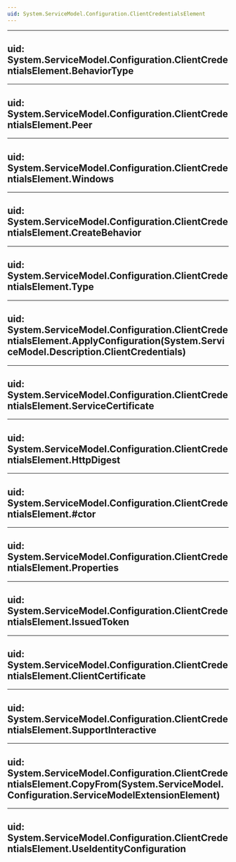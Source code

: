 ```yaml
---
uid: System.ServiceModel.Configuration.ClientCredentialsElement
---
```


---
uid: System.ServiceModel.Configuration.ClientCredentialsElement.BehaviorType
---

---
uid: System.ServiceModel.Configuration.ClientCredentialsElement.Peer
---

---
uid: System.ServiceModel.Configuration.ClientCredentialsElement.Windows
---

---
uid: System.ServiceModel.Configuration.ClientCredentialsElement.CreateBehavior
---

---
uid: System.ServiceModel.Configuration.ClientCredentialsElement.Type
---

---
uid: System.ServiceModel.Configuration.ClientCredentialsElement.ApplyConfiguration(System.ServiceModel.Description.ClientCredentials)
---

---
uid: System.ServiceModel.Configuration.ClientCredentialsElement.ServiceCertificate
---

---
uid: System.ServiceModel.Configuration.ClientCredentialsElement.HttpDigest
---

---
uid: System.ServiceModel.Configuration.ClientCredentialsElement.#ctor
---

---
uid: System.ServiceModel.Configuration.ClientCredentialsElement.Properties
---

---
uid: System.ServiceModel.Configuration.ClientCredentialsElement.IssuedToken
---

---
uid: System.ServiceModel.Configuration.ClientCredentialsElement.ClientCertificate
---

---
uid: System.ServiceModel.Configuration.ClientCredentialsElement.SupportInteractive
---

---
uid: System.ServiceModel.Configuration.ClientCredentialsElement.CopyFrom(System.ServiceModel.Configuration.ServiceModelExtensionElement)
---

---
uid: System.ServiceModel.Configuration.ClientCredentialsElement.UseIdentityConfiguration
---
